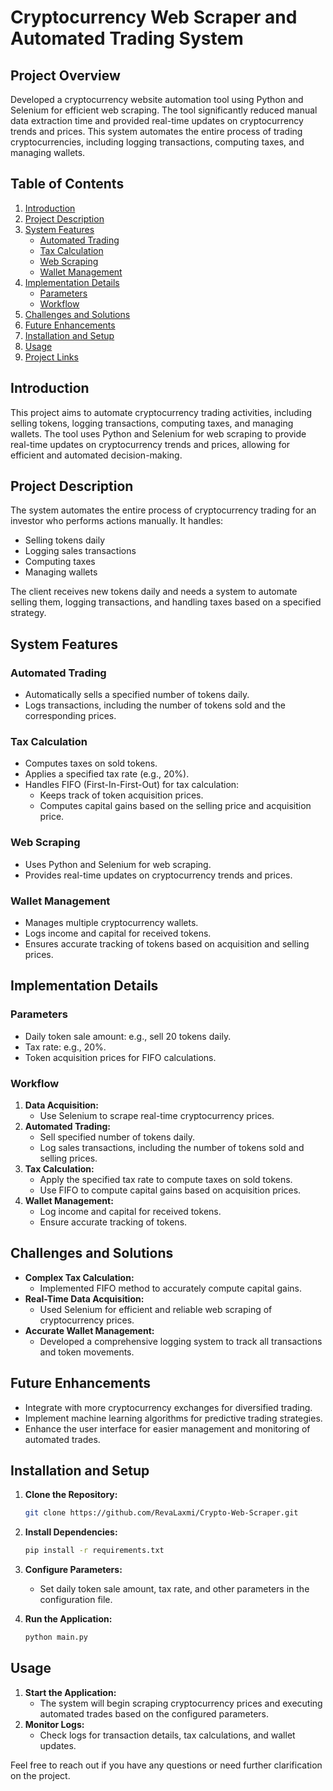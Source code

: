 # Cryptocurrency Web Scraper and Automated Trading System

## Project Overview
Developed a cryptocurrency website automation tool using Python and Selenium for efficient web scraping. The tool significantly reduced manual data extraction time and provided real-time updates on cryptocurrency trends and prices. This system automates the entire process of trading cryptocurrencies, including logging transactions, computing taxes, and managing wallets.

## Table of Contents
1. [Introduction](#introduction)
2. [Project Description](#project-description)
3. [System Features](#system-features)
   - [Automated Trading](#automated-trading)
   - [Tax Calculation](#tax-calculation)
   - [Web Scraping](#web-scraping)
   - [Wallet Management](#wallet-management)
4. [Implementation Details](#implementation-details)
   - [Parameters](#parameters)
   - [Workflow](#workflow)
5. [Challenges and Solutions](#challenges-and-solutions)
6. [Future Enhancements](#future-enhancements)
7. [Installation and Setup](#installation-and-setup)
8. [Usage](#usage)
9. [Project Links](#project-links)

## Introduction
This project aims to automate cryptocurrency trading activities, including selling tokens, logging transactions, computing taxes, and managing wallets. The tool uses Python and Selenium for web scraping to provide real-time updates on cryptocurrency trends and prices, allowing for efficient and automated decision-making.

## Project Description
The system automates the entire process of cryptocurrency trading for an investor who performs actions manually. It handles:
- Selling tokens daily
- Logging sales transactions
- Computing taxes
- Managing wallets

The client receives new tokens daily and needs a system to automate selling them, logging transactions, and handling taxes based on a specified strategy.

## System Features

### Automated Trading
- Automatically sells a specified number of tokens daily.
- Logs transactions, including the number of tokens sold and the corresponding prices.

### Tax Calculation
- Computes taxes on sold tokens.
- Applies a specified tax rate (e.g., 20%).
- Handles FIFO (First-In-First-Out) for tax calculation:
  - Keeps track of token acquisition prices.
  - Computes capital gains based on the selling price and acquisition price.

### Web Scraping
- Uses Python and Selenium for web scraping.
- Provides real-time updates on cryptocurrency trends and prices.

### Wallet Management
- Manages multiple cryptocurrency wallets.
- Logs income and capital for received tokens.
- Ensures accurate tracking of tokens based on acquisition and selling prices.

## Implementation Details

### Parameters
- Daily token sale amount: e.g., sell 20 tokens daily.
- Tax rate: e.g., 20%.
- Token acquisition prices for FIFO calculations.

### Workflow
1. **Data Acquisition:** 
   - Use Selenium to scrape real-time cryptocurrency prices.
2. **Automated Trading:** 
   - Sell specified number of tokens daily.
   - Log sales transactions, including the number of tokens sold and selling prices.
3. **Tax Calculation:** 
   - Apply the specified tax rate to compute taxes on sold tokens.
   - Use FIFO to compute capital gains based on acquisition prices.
4. **Wallet Management:** 
   - Log income and capital for received tokens.
   - Ensure accurate tracking of tokens.

## Challenges and Solutions
- **Complex Tax Calculation:** 
  - Implemented FIFO method to accurately compute capital gains.
- **Real-Time Data Acquisition:** 
  - Used Selenium for efficient and reliable web scraping of cryptocurrency prices.
- **Accurate Wallet Management:** 
  - Developed a comprehensive logging system to track all transactions and token movements.

## Future Enhancements
- Integrate with more cryptocurrency exchanges for diversified trading.
- Implement machine learning algorithms for predictive trading strategies.
- Enhance the user interface for easier management and monitoring of automated trades.

## Installation and Setup
1. **Clone the Repository:**
   ```bash
   git clone https://github.com/RevaLaxmi/Crypto-Web-Scraper.git
   ```
2. **Install Dependencies:**
   ```bash
   pip install -r requirements.txt
   ```
3. **Configure Parameters:**
   - Set daily token sale amount, tax rate, and other parameters in the configuration file.

4. **Run the Application:**
   ```bash
   python main.py
   ```

## Usage
1. **Start the Application:** 
   - The system will begin scraping cryptocurrency prices and executing automated trades based on the configured parameters.
2. **Monitor Logs:** 
   - Check logs for transaction details, tax calculations, and wallet updates.


Feel free to reach out if you have any questions or need further clarification on the project.
